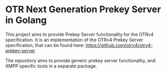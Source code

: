 # OTR Next Generation Prekey Server in Golang

This project aims to provide Prekey Server functionality for the OTRv4
specification. It is an implementation of the OTRv4 Prekey Server
specification, that can be found here:
https://github.com/otrv4/otrv4-prekey-server

The repository aims to provide generic prekey server functionality, and XMPP
specific tools in a separate package.
